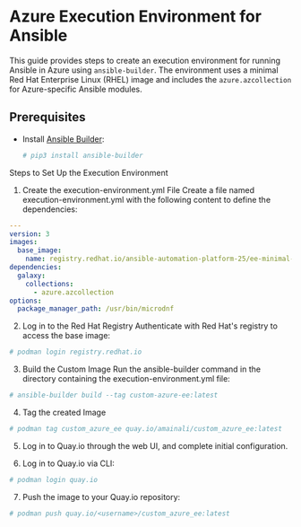 # Azure Execution Environment for Ansible

This guide provides steps to create an execution environment for running Ansible in Azure using `ansible-builder`. 
The environment uses a minimal Red Hat Enterprise Linux (RHEL) image and includes the `azure.azcollection` for Azure-specific Ansible modules.

## Prerequisites

- Install [Ansible Builder](https://ansible-builder.readthedocs.io/):
  ```bash
  # pip3 install ansible-builder

Steps to Set Up the Execution Environment

1. Create the execution-environment.yml File
Create a file named execution-environment.yml with the following content to define the dependencies:
```yaml
---
version: 3
images:
  base_image:
    name: registry.redhat.io/ansible-automation-platform-25/ee-minimal-rhel8:latest
dependencies:
  galaxy:
    collections:
      - azure.azcollection
options:
  package_manager_path: /usr/bin/microdnf
```

2. Log in to the Red Hat Registry
Authenticate with Red Hat's registry to access the base image:
```bash
# podman login registry.redhat.io
```
3. Build the Custom Image
Run the ansible-builder command in the directory containing the execution-environment.yml file:
```bash
# ansible-builder build --tag custom-azure-ee:latest
```
4. Tag the created Image
```bash
# podman tag custom_azure_ee quay.io/amainali/custom_azure_ee:latest
```
5. Log in to Quay.io through the web UI, and complete initial configuration.

6. Log in to Quay.io via CLI:
```bash
# podman login quay.io
```
7. Push the image to your Quay.io repository:
```bash
# podman push quay.io/<username>/custom_azure_ee:latest
```
